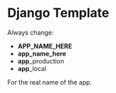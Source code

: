 # Django Template

Always change:

- **APP_NAME_HERE**
- **app_name_here**
- **app**\_production
- **app**\_local

For the real name of the app.
